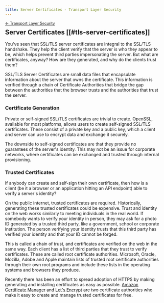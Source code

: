 ```yaml
---
title: Server Certificates - Transport Layer Security
---
```


<div style="font-size: 0.9em; margin-bottom: -20px;"><a href="/books/api-security/tls/">&larr; Transport Layer Security</a></div>

## Server Certificates [[#tls-server-certificates]]

You've seen that SSL/TLS server certificates are integral to the SSL/TLS handshake. They help the client verify that the server is who they appear to be, which helps prevent third parties impersonating the server. But what are certificates, anyway? How are they generated, and why do the clients trust them?

SSL/TLS Server Certificates are small data files that encapsulate information about the server that owns the certificate. This information is verified through a chain of Certificate Authorities that bridge the gap between the authorities that the browser trusts and the authorities that trust the server.

### Certificate Generation

Private or self-signed SSL/TLS certificates are trivial to create. OpenSSL, available for most platforms, allows users to create self-signed SSL/TLS certificates. These consist of a private key and a public key, which a client and server can use to encrypt data and exchange it securely.

The downside to self-signed certificates are that they provide no guarantees of the server's identity. This may not be an issue for corporate networks, where certificates can be exchanged and trusted through internal provisioning.

### Trusted Certificates

If anybody can create and self-sign their own certificate, then how is a client (be it a browser or an application hitting an API endpoint) able to verify a server's identity?

On the public internet, trusted certificates are required. Historically, generating these trusted certificates could be expensive. Trust and identity on the web works similarly to meeting individuals in the real world. If somebody wants to verify your identity in person, they may ask for a photo ID generated by a trusted third party, like a government, school or corporate institution. The person verifying your identity trusts that this third party has verified your identity and that your ID cannot be forged.

This is called a chain of trust, and certificates are verified on the web in the same way. Each client has a list of third parties that they trust to verify certificates. These are called root certificate authorities. Microsoft, Oracle, Mozilla, Adobe and Apple maintain lists of trusted root certificate authorities through their own root programs and include these lists in the operating systems and browsers they produce.

Recently there has been an effort to spread adoption of HTTPS by making generating and installing certificates as easy as possible. [Amazon Certificate Manager](https://aws.amazon.com/certificate-manager/) and [Let's Encrypt](https://letsencrypt.org/) are two certificate authorities who make it easy to create and manage trusted certificates for free.
